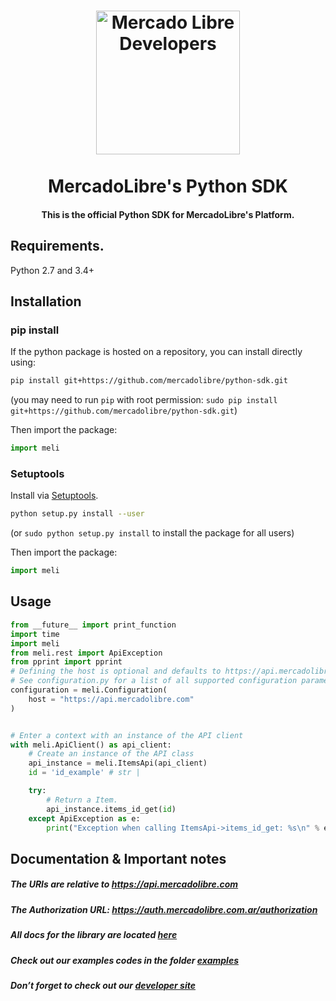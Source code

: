 
<h1 align="center">
  <a href="https://developers.mercadolibre.com">
    <img src="https://user-images.githubusercontent.com/1153516/29861072-689ec57e-8d3e-11e7-8368-dd923543258f.jpg" alt="Mercado Libre Developers" width="230"></a>
  </a>
  <br><br>
  MercadoLibre's Python SDK
  <br>
</h1>

<h4 align="center">This is the official Python SDK for MercadoLibre's Platform.</h4>


## Requirements.

Python 2.7 and 3.4+

## Installation

### pip install

If the python package is hosted on a repository, you can install directly using:

```sh
pip install git+https://github.com/mercadolibre/python-sdk.git
```
(you may need to run `pip` with root permission: `sudo pip install git+https://github.com/mercadolibre/python-sdk.git`)

Then import the package:
```python
import meli
```

### Setuptools

Install via [Setuptools](http://pypi.python.org/pypi/setuptools).

```sh
python setup.py install --user
```
(or `sudo python setup.py install` to install the package for all users)

Then import the package:
```python
import meli
```

## Usage

```python
from __future__ import print_function
import time
import meli
from meli.rest import ApiException
from pprint import pprint
# Defining the host is optional and defaults to https://api.mercadolibre.com
# See configuration.py for a list of all supported configuration parameters.
configuration = meli.Configuration(
    host = "https://api.mercadolibre.com"
)


# Enter a context with an instance of the API client
with meli.ApiClient() as api_client:
    # Create an instance of the API class
    api_instance = meli.ItemsApi(api_client)
    id = 'id_example' # str | 

    try:
        # Return a Item.
        api_instance.items_id_get(id)
    except ApiException as e:
        print("Exception when calling ItemsApi->items_id_get: %s\n" % e)
```

## Documentation & Important notes

##### The URIs are relative to https://api.mercadolibre.com

##### The Authorization URL: https://auth.mercadolibre.com.ar/authorization

#####  All docs for the library are located [here](https://github.com/mercadolibre/python-sdk/tree/master/docs)

#####  Check out our examples codes in the folder [examples](https://github.com/mercadolibre/python-sdk/tree/master/examples)

##### Don’t forget to check out our [developer site](https://developers.mercadolibre.com/)
